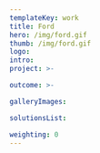 ```yaml
---
templateKey: work
title: Ford
hero: /img/ford.gif
thumb: /img/ford.gif
logo: 
intro: 
project: >-

outcome: >-

galleryImages:

solutionsList:

weighting: 0
---
```

